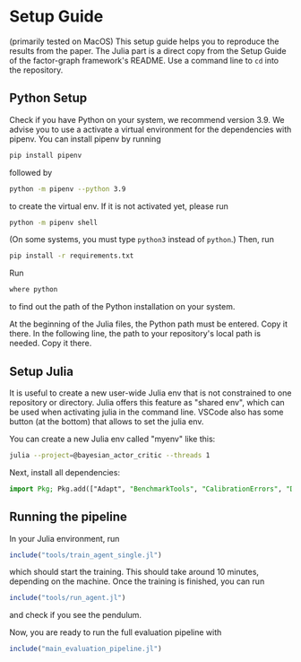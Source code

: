 # Setup Guide
(primarily tested on MacOS)
This setup guide helps you to reproduce the results from the paper.
The Julia part is a direct copy from the Setup Guide of the factor-graph framework's README.
Use a command line to `cd` into the repository.

## Python Setup
Check if you have Python on your system, we recommend version 3.9.
We advise you to use a activate a virtual environment for the dependencies with pipenv.
You can install pipenv by running
``` bash
pip install pipenv
```
followed by
``` bash
python -m pipenv --python 3.9
```
to create the virtual env.
If it is not activated yet, please run
``` bash
python -m pipenv shell
```
(On some systems, you must type `python3` instead of `python`.)
Then, run
``` bash
pip install -r requirements.txt
```

Run
``` bash
where python
```
to find out the path of the Python installation on your system.

At the beginning of the Julia files, the Python path must be entered.
Copy it there.
In the following line, the path to your repository's local path is needed.
Copy it there.

## Setup Julia
It is useful to create a new user-wide Julia env that is not constrained to one repository or directory. Julia offers this feature as "shared env", which can be used when activating julia in the command line. VSCode also has some button (at the bottom) that allows to set the julia env.


You can create a new Julia env called "myenv" like this:
``` bash
julia --project=@bayesian_actor_critic --threads 1
```

Next, install all dependencies:
``` Julia
import Pkg; Pkg.add(["Adapt", "BenchmarkTools", "CalibrationErrors", "Distributions", "GraphRecipes", "Graphs", "HDF5", "Integrals", "InvertedIndices", "IrrationalConstants", "KernelAbstractions", "MLDatasets", "NNlib", "Plots", "Polyester", "ProgressBars", "QuadGK", "SpecialFunctions", "StatsBase", "Tullio", "Serialization", "PyCall", "Distributed", "Statistics", "ProgressMeter", "LinearAlgebra"])
```

## Running the pipeline
In your Julia environment, run
``` Julia
include("tools/train_agent_single.jl")
```
which should start the training.
This should take around 10 minutes, depending on the machine.
Once the training is finished, you can run
``` Julia
include("tools/run_agent.jl")
```
and check if you see the pendulum.

Now, you are ready to run the full evaluation pipeline with
``` Julia
include("main_evaluation_pipeline.jl")
```
